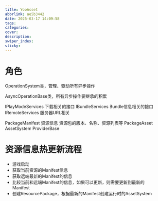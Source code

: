 ```yaml
---
title: YooAsset
abbrlink: ae5b3442
date: 2025-03-17 14:09:58
tags:
categories:
cover:
description:
swiper_index:
sticky:
---
```


# 角色
OperationSystem类，管理、驱动所有异步操作

AsyncOperationBase类，所有异步操作要继承的积累

IPlayModeServices 下载相关的接口
IBundleServices Bundle信息相关的接口
IRemoteServices 服务器URL相关


PackageManifest 资源信息 资源包的版本、名称、资源列表等
PackageAsset 
AssetSystem
ProviderBase

# 资源信息热更新流程

- 游戏启动
- 获取当前资源的Manifest信息
- 获取远端最新的Manifest的信息
- 比较当前和远端Manifest的信息，如果可以更新，则需要更新到最新的Manifest
- 创建ResourcePackage，根据最新的Manifest创建运行时的AssetSystem
